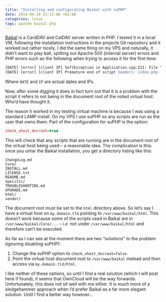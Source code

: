 ```yaml
---
title: "Installing and configurating Baikal with suPHP"
date: 2014-04-29 23:15:06 +01:00
categories: linux
tags: apache baikal php
---
```

[Baikal][] is a CardDAV and CalDAV server written in PHP. I tested it in a
local VM, following the installation instructions in the projects Git
repository and it worked out rather nicely. I did the same thing on my VPS and
naturally, it didn’t want to play ball, spitting out Apache 500 (internal
server) errors and PHP errors such as the following when trying to access it
for the first time:

```apache
[DATE] [error] [client IP] SoftException in Application.cpp:221: File "/path/to/docroot/Core/Frameworks/Baikal/WWWRoot/index.php" is not in document root of Vhost "/path/to/docroot/html"
[DATE] [error] [client IP] Premature end of script headers: index.php
```

Where `DATE` and `IP` are actual dates and IPs.

Now, after some digging it does in fact turn out that it is a problem with the
script it refers to not being in the document root of the noted virtual host.
Who’d have thought it.

The reason it worked in my testing virtual machine is because I was using a
standard LAMP install. On my VPS I use suPHP so any scripts are run as the user
that owns them. Part of the configuration for suPHP is the option:

```ini
check_vhost_docroot=true
```

This will check that any scripts that are running are in the document root of
the virtual host being used – a reasonable idea. The complication is this: once
you untar the Baikal installation, you get a directory listing like this:

```
ChangeLog.md
Core/
INSTALL.md
LICENSE.txt
README.md
Specific/
TROUBLESHOOTING.md
UPGRADE.md
html/
vendor/
```

The document root must be set to the `html` directory above. So let’s say I
have a virtual host on `my.domain.tld` pointing to `/var/www/baikal/html`. This
doesn’t work because some of the scripts used in Baikal are in
`/var/www/baikal/Core/...` – *i.e.* not under `/var/www/baikal/html` and
therefore can’t be executed.

As far as I can see at the moment there are two “solutions” to the problem
(ignoring disabling suPHP):

  1.  Change the suPHP option to `check_vhost_docroot=false`.
  2.  Point the virtual host document root to `/var/www/baikal` instead and then
      access via `my.domain.tld/html`.

I like neither of these options, so until I find a real solution (which I will
post here if found), it seems that OwnCloud will be the way forwards.
Unfortunately, this does not sit well with me either. It is much more of a
sledgehammer approach when I’d prefer Baikal as a far more elegant solution.
Until I find a better way however...

[baikal]: http://baikal-server.com/
